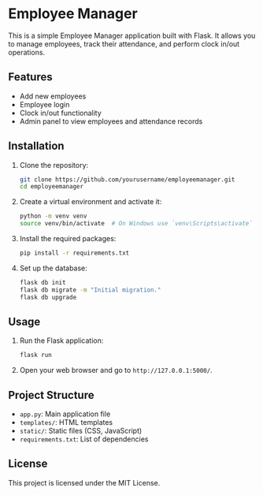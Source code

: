 # Employee Manager

This is a simple Employee Manager application built with Flask. It allows you to manage employees, track their attendance, and perform clock in/out operations.

## Features

- Add new employees
- Employee login
- Clock in/out functionality
- Admin panel to view employees and attendance records

## Installation

1. Clone the repository:
    ```sh
    git clone https://github.com/yourusername/employeemanager.git
    cd employeemanager
    ```

2. Create a virtual environment and activate it:
    ```sh
    python -m venv venv
    source venv/bin/activate  # On Windows use `venv\Scripts\activate`
    ```

3. Install the required packages:
    ```sh
    pip install -r requirements.txt
    ```

4. Set up the database:
    ```sh
    flask db init
    flask db migrate -m "Initial migration."
    flask db upgrade
    ```

## Usage

1. Run the Flask application:
    ```sh
    flask run
    ```

2. Open your web browser and go to `http://127.0.0.1:5000/`.

## Project Structure

- `app.py`: Main application file
- `templates/`: HTML templates
- `static/`: Static files (CSS, JavaScript)
- `requirements.txt`: List of dependencies

## License

This project is licensed under the MIT License.